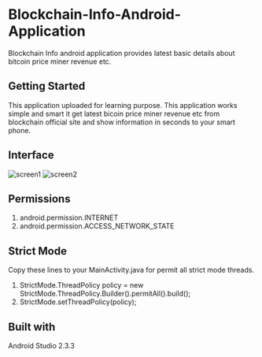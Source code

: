 # Blockchain-Info-Android-Application
Blockchain Info android application provides latest basic details about bitcoin price miner revenue etc.

## Getting Started
This application uploaded for learning purpose. This application works simple and smart it get latest bicoin price miner revenue etc from blockchain official site and show information in seconds to your smart phone.

## Interface
![screen1](https://user-images.githubusercontent.com/30625999/30428992-a5e779e4-990a-11e7-965d-bc7a6c71e65b.PNG)
![screen2](https://user-images.githubusercontent.com/30625999/30428993-a61bb150-990a-11e7-897a-fa5ae5cb9cdf.PNG)

## Permissions
1. android.permission.INTERNET
2. android.permission.ACCESS_NETWORK_STATE

## Strict Mode
Copy these lines to your MainActivity.java for permit all strict mode threads.
1. StrictMode.ThreadPolicy policy = new StrictMode.ThreadPolicy.Builder().permitAll().build();
2. StrictMode.setThreadPolicy(policy);

## Built with
Android Studio 2.3.3
